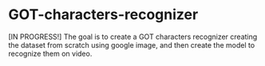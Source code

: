 # GOT-characters-recognizer

[IN PROGRESS!]
The goal is to create a GOT characters recognizer creating the dataset from scratch using google image,
and then create the model to recognize them on video.
